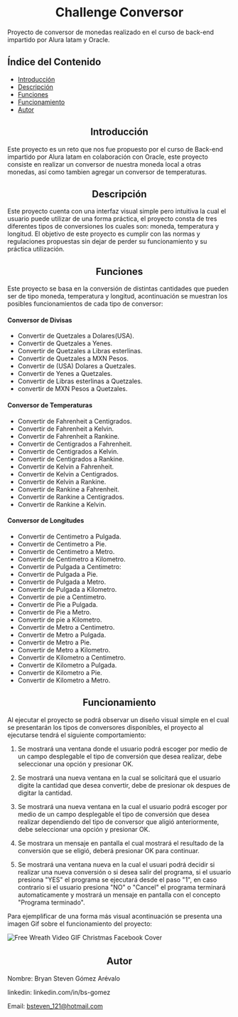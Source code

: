 # <h1 align="center">Challenge Conversor</h1>
Proyecto de conversor de monedas realizado en el curso de back-end impartido por Alura latam y Oracle.

## <h2 aling="center">Índice del Contenido</h2>
* [Introducción](#introduccion)
* [Descripción](#descripcion-del-proyecto)
* [Funciones](#funciones-que-cubre-el-proyecto-finalizado)
* [Funcionamiento](#proyecto-en-funcionamiento)
* [Autor](#autor-contacto)

### <h2 align="center">Introducción</h2>
Este proyecto es un reto que nos fue propuesto por el curso de Back-end impartido por Alura latam en colaboración con Oracle, este proyecto consiste en realizar un conversor de nuestra moneda local a otras monedas, así como tambien agregar un conversor de temperaturas.

#### <h2 align="center">Descripción</h2>
Este proyecto cuenta con una interfaz visual simple pero intuitiva la cual el usuario puede utilizar de una forma práctica, el proyecto consta de tres diferentes tipos de conversiones los cuales son: moneda, temperatura y longitud. El objetivo de este proyecto es cumplir con las normas y regulaciones propuestas sin dejar de perder su funcionamiento y su práctica utilización.

##### <h2 align="center">Funciones</h2>
Este proyecto se basa en la conversión de distintas cantidades que pueden ser de tipo moneda, temperatura y longitud, acontinuación se muestran los posibles funcionamientos de cada tipo de conversor:

<h4>Conversor de Divisas</h4>

* Convertir de Quetzales a Dolares(USA).
* Convertir de Quetzales a Yenes.
* Convertir de Quetzales a Libras esterlinas.
* Convertir de Quetzales a MXN Pesos.
* Convertir de (USA) Dolares a Quetzales.
* Convertir de Yenes a Quetzales.
* Convertir de Libras esterlinas a Quetzales.
* convertir de MXN Pesos a Quetzales.

<h4>Conversor de Temperaturas</h4>

* Convertir de Fahrenheit a Centigrados.
* Convertir de Fahrenheit a Kelvin.
* Convertir de Fahrenheit a Rankine.
* Convertir de Centigrados a Fahrenheit.
* Convertir de Centigrados a Kelvin.
* Convertir de Centigrados a Rankine.
* Convertir de Kelvin a Fahrenheit.
* Convertir de Kelvin a Centigrados.
* Convertir de Kelvin a Rankine.
* Convertir de Rankine a Fahrenheit.
* Convertir de Rankine a Centigrados.
* Convertir de Rankine a Kelvin.

<h4>Conversor de Longitudes</h4>

* Convertir de Centimetro a Pulgada.
* Convertir de Centimetro a Pie.
* Convertir de Centimetro a Metro.
* Convertir de Centimetro a Kilometro.
* Convertir de Pulgada a Centimetro:
* Convertir de Pulgada a Pie.
* Convertir de Pulgada a Metro.
* Convertir de Pulgada a Kilometro.
* Convertir de pie a Centimetro.
* Convertir de Pie a Pulgada.
* Convertir de Pie a Metro.
* Convertir de pie a Kilometro.
* Convertir de Metro a Centimetro.
* Convertir de Metro a Pulgada.
* Convertir de Metro a Pie.
* Convertir de Metro a Kilometro.
* Convertir de Kilometro a Centimetro.
* Convertir de Kilometro a Pulgada.
* Convertir de Kilometro a Pie.
* Convertir de Kilometro a Metro.

<h2 align="center">Funcionamiento</h2>
Al ejecutar el proyecto se podrá observar un diseño visual simple en el cual se presentarán los tipos de conversores disponibles, el proyecto al ejecutarse tendrá el siguiente comportamiento: 

1. Se mostrará una ventana donde el usuario podrá escoger por medio de un campo desplegable el tipo de conversión que desea    realizar, debe seleccionar una opción y presionar OK.

2. Se mostrará una nueva ventana en la cual se solicitará que el usuario digite la cantidad que desea convertir, debe de      presionar ok despues de digitar la cantidad.

3. Se mostrará una nueva ventana en la cual el usuario podrá escoger por medio de un campo desplegable el tipo de              conversión que desea realizar dependiendo del tipo de conversor que aligió anteriormente, debe seleccionar una opción y    presionar OK.

4. Se mostrara un mensaje en pantalla el cual mostrará el resultado de la conversión que se eligió, deberá presionar OK        para continuar.

5. Se mostrará una ventana nueva en la cual el usuari podrá decidir si realizar una nueva conversión o si desea salir del      programa, si el usuario presiona "YES" el programa se ejecutará desde el paso "1", en caso contrario si el usuario          presiona "NO" o "Cancel" el programa terminará automaticamente y mostrará un mensaje en pantalla con el concepto            "Programa terminado".

Para ejemplificar de una forma más visual acontinuación se presenta una imagen Gif sobre el funcionamiento del proyecto:

![Free Wreath Video GIF Christmas Facebook Cover](https://user-images.githubusercontent.com/78568604/228733711-d0504ebc-d67c-443e-9bdd-3e264f219fb2.gif)

###### <h2 align="center">Autor</h2>

Nombre: Bryan Steven Gómez Arévalo

linkedin: linkedin.com/in/bs-gomez

Email: bsteven_121@hotmail.com

